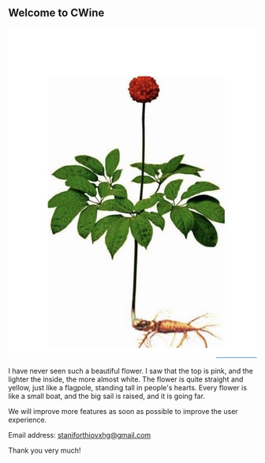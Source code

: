 ## Welcome to CWine

![Image](1024.jpg)

I have never seen such a beautiful flower. 
I saw that the top is pink, and the lighter the inside, the more almost white. 
The flower is quite straight and yellow, just like a flagpole, standing tall in people's hearts. Every flower is like a small boat, and the big sail is raised, and it is going far.

We will improve more features as soon as possible to improve the user experience.

Email address: staniforthiovxhg@gmail.com

Thank you very much!

